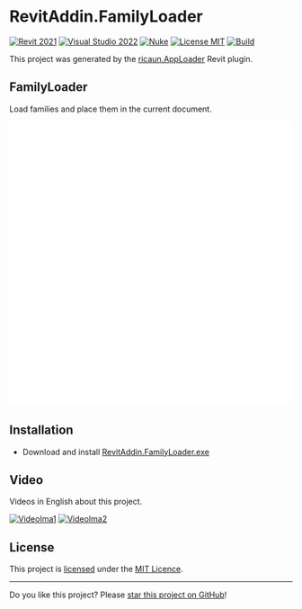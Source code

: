 # RevitAddin.FamilyLoader

[![Revit 2021](https://img.shields.io/badge/Revit-2021+-blue.svg)](../..)
[![Visual Studio 2022](https://img.shields.io/badge/Visual%20Studio-2022-blue)](../..)
[![Nuke](https://img.shields.io/badge/Nuke-Build-blue)](https://nuke.build/)
[![License MIT](https://img.shields.io/badge/License-MIT-blue.svg)](LICENSE)
[![Build](../../actions/workflows/Build.yml/badge.svg)](../../actions)

This project was generated by the [ricaun.AppLoader](https://ricaun.com/AppLoader/) Revit plugin.

## FamilyLoader

Load families and place them in the current document.

[![FamilyLoader](/assets/FamilyLoader.02.gif)](../..)

## Installation

* Download and install [RevitAddin.FamilyLoader.exe](../../releases/latest/download/RevitAddin.FamilyLoader.zip)

## Video

Videos in English about this project.

[![VideoIma1]][Video1] [![VideoIma2]][Video2]

## License

This project is [licensed](LICENSE) under the [MIT Licence](https://en.wikipedia.org/wiki/MIT_License).

---

Do you like this project? Please [star this project on GitHub](../../stargazers)!

[Video1]: https://youtu.be/s5_oFEeneXE
[VideoIma1]: https://img.youtube.com/vi/s5_oFEeneXE/mqdefault.jpg
[Video2]: https://youtu.be/bUdASd9CmjE
[VideoIma2]: https://img.youtube.com/vi/bUdASd9CmjE/mqdefault.jpg
